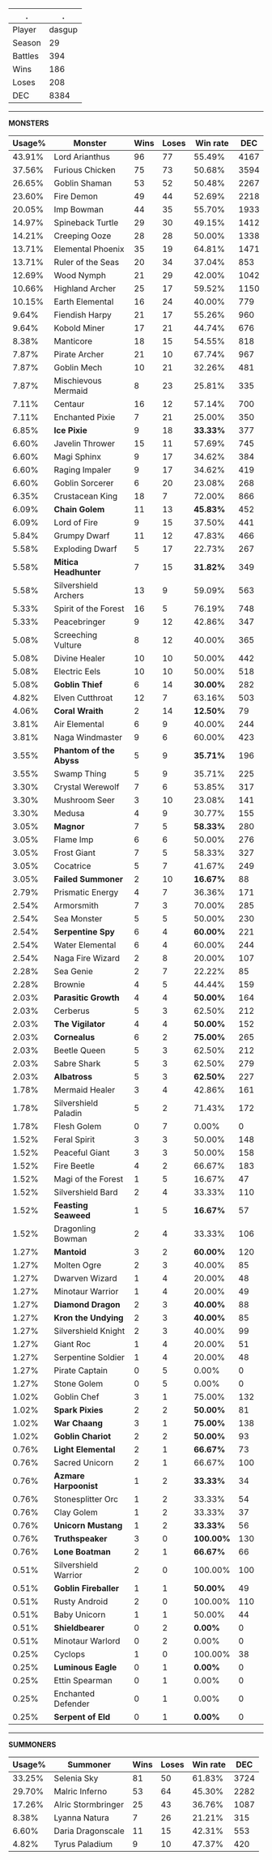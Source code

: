 .|.
|-|-
Player|dasgup
Season|29
Battles|394
Wins|186
Loses|208
DEC|8384

---
**MONSTERS**

Usage%|Monster|Wins|Loses|Win rate|DEC|
-|-|-|-|-|-|
43.91%|Lord Arianthus|96|77|55.49%|4167|
37.56%|Furious Chicken|75|73|50.68%|3594|
26.65%|Goblin Shaman|53|52|50.48%|2267|
23.60%|Fire Demon|49|44|52.69%|2218|
20.05%|Imp Bowman|44|35|55.70%|1933|
14.97%|Spineback Turtle|29|30|49.15%|1412|
14.21%|Creeping Ooze|28|28|50.00%|1338|
13.71%|Elemental Phoenix|35|19|64.81%|1471|
13.71%|Ruler of the Seas|20|34|37.04%|853|
12.69%|Wood Nymph|21|29|42.00%|1042|
10.66%|Highland Archer|25|17|59.52%|1150|
10.15%|Earth Elemental|16|24|40.00%|779|
9.64%|Fiendish Harpy|21|17|55.26%|960|
9.64%|Kobold Miner|17|21|44.74%|676|
8.38%|Manticore|18|15|54.55%|818|
7.87%|Pirate Archer|21|10|67.74%|967|
7.87%|Goblin Mech|10|21|32.26%|481|
7.87%|Mischievous Mermaid|8|23|25.81%|335|
7.11%|Centaur|16|12|57.14%|700|
7.11%|Enchanted Pixie|7|21|25.00%|350|
6.85%|**Ice Pixie**|9|18|**33.33%**|377|
6.60%|Javelin Thrower|15|11|57.69%|745|
6.60%|Magi Sphinx|9|17|34.62%|384|
6.60%|Raging Impaler|9|17|34.62%|419|
6.60%|Goblin Sorcerer|6|20|23.08%|268|
6.35%|Crustacean King|18|7|72.00%|866|
6.09%|**Chain Golem**|11|13|**45.83%**|452|
6.09%|Lord of Fire|9|15|37.50%|441|
5.84%|Grumpy Dwarf|11|12|47.83%|466|
5.58%|Exploding Dwarf|5|17|22.73%|267|
5.58%|**Mitica Headhunter**|7|15|**31.82%**|349|
5.58%|Silvershield Archers|13|9|59.09%|563|
5.33%|Spirit of the Forest|16|5|76.19%|748|
5.33%|Peacebringer|9|12|42.86%|347|
5.08%|Screeching Vulture|8|12|40.00%|365|
5.08%|Divine Healer|10|10|50.00%|442|
5.08%|Electric Eels|10|10|50.00%|518|
5.08%|**Goblin Thief**|6|14|**30.00%**|282|
4.82%|Elven Cutthroat|12|7|63.16%|503|
4.06%|**Coral Wraith**|2|14|**12.50%**|79|
3.81%|Air Elemental|6|9|40.00%|244|
3.81%|Naga Windmaster|9|6|60.00%|423|
3.55%|**Phantom of the Abyss**|5|9|**35.71%**|196|
3.55%|Swamp Thing|5|9|35.71%|225|
3.30%|Crystal Werewolf|7|6|53.85%|317|
3.30%|Mushroom Seer|3|10|23.08%|141|
3.30%|Medusa|4|9|30.77%|155|
3.05%|**Magnor**|7|5|**58.33%**|280|
3.05%|Flame Imp|6|6|50.00%|276|
3.05%|Frost Giant|7|5|58.33%|327|
3.05%|Cocatrice|5|7|41.67%|249|
3.05%|**Failed Summoner**|2|10|**16.67%**|88|
2.79%|Prismatic Energy|4|7|36.36%|171|
2.54%|Armorsmith|7|3|70.00%|285|
2.54%|Sea Monster|5|5|50.00%|230|
2.54%|**Serpentine Spy**|6|4|**60.00%**|221|
2.54%|Water Elemental|6|4|60.00%|244|
2.54%|Naga Fire Wizard|2|8|20.00%|107|
2.28%|Sea Genie|2|7|22.22%|85|
2.28%|Brownie|4|5|44.44%|159|
2.03%|**Parasitic Growth**|4|4|**50.00%**|164|
2.03%|Cerberus|5|3|62.50%|212|
2.03%|**The Vigilator**|4|4|**50.00%**|152|
2.03%|**Cornealus**|6|2|**75.00%**|265|
2.03%|Beetle Queen|5|3|62.50%|212|
2.03%|Sabre Shark|5|3|62.50%|279|
2.03%|**Albatross**|5|3|**62.50%**|227|
1.78%|Mermaid Healer|3|4|42.86%|161|
1.78%|Silvershield Paladin|5|2|71.43%|172|
1.78%|Flesh Golem|0|7|0.00%|0|
1.52%|Feral Spirit|3|3|50.00%|148|
1.52%|Peaceful Giant|3|3|50.00%|158|
1.52%|Fire Beetle|4|2|66.67%|183|
1.52%|Magi of the Forest|1|5|16.67%|47|
1.52%|Silvershield Bard|2|4|33.33%|110|
1.52%|**Feasting Seaweed**|1|5|**16.67%**|57|
1.52%|Dragonling Bowman|2|4|33.33%|106|
1.27%|**Mantoid**|3|2|**60.00%**|120|
1.27%|Molten Ogre|2|3|40.00%|85|
1.27%|Dwarven Wizard|1|4|20.00%|48|
1.27%|Minotaur Warrior|1|4|20.00%|49|
1.27%|**Diamond Dragon**|2|3|**40.00%**|88|
1.27%|**Kron the Undying**|2|3|**40.00%**|85|
1.27%|Silvershield Knight|2|3|40.00%|99|
1.27%|Giant Roc|1|4|20.00%|51|
1.27%|Serpentine Soldier|1|4|20.00%|48|
1.27%|Pirate Captain|0|5|0.00%|0|
1.27%|Stone Golem|0|5|0.00%|0|
1.02%|Goblin Chef|3|1|75.00%|132|
1.02%|**Spark Pixies**|2|2|**50.00%**|81|
1.02%|**War Chaang**|3|1|**75.00%**|138|
1.02%|**Goblin Chariot**|2|2|**50.00%**|93|
0.76%|**Light Elemental**|2|1|**66.67%**|73|
0.76%|Sacred Unicorn|2|1|66.67%|100|
0.76%|**Azmare Harpoonist**|1|2|**33.33%**|34|
0.76%|Stonesplitter Orc|1|2|33.33%|54|
0.76%|Clay Golem|1|2|33.33%|37|
0.76%|**Unicorn Mustang**|1|2|**33.33%**|56|
0.76%|**Truthspeaker**|3|0|**100.00%**|130|
0.76%|**Lone Boatman**|2|1|**66.67%**|66|
0.51%|Silvershield Warrior|2|0|100.00%|100|
0.51%|**Goblin Fireballer**|1|1|**50.00%**|49|
0.51%|Rusty Android|2|0|100.00%|110|
0.51%|Baby Unicorn|1|1|50.00%|44|
0.51%|**Shieldbearer**|0|2|**0.00%**|0|
0.51%|Minotaur Warlord|0|2|0.00%|0|
0.25%|Cyclops|1|0|100.00%|38|
0.25%|**Luminous Eagle**|0|1|**0.00%**|0|
0.25%|Ettin Spearman|0|1|0.00%|0|
0.25%|Enchanted Defender|0|1|0.00%|0|
0.25%|**Serpent of Eld**|0|1|**0.00%**|0|

---
**SUMMONERS**

Usage%|Summoner|Wins|Loses|Win rate|DEC|
-|-|-|-|-|-|
33.25%|Selenia Sky|81|50|61.83%|3724|
29.70%|Malric Inferno|53|64|45.30%|2282|
17.26%|Alric Stormbringer|25|43|36.76%|1087|
8.38%|Lyanna Natura|7|26|21.21%|315|
6.60%|Daria Dragonscale|11|15|42.31%|553|
4.82%|Tyrus Paladium|9|10|47.37%|420|
